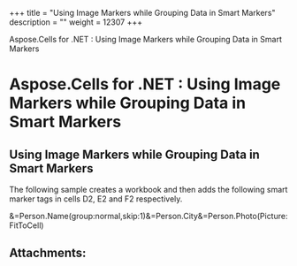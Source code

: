 +++
title = "Using Image Markers while Grouping Data in Smart Markers" 
description = "" 
weight = 12307 
+++

Aspose.Cells for .NET : Using Image Markers while Grouping Data in Smart Markers  

# Aspose.Cells for .NET : Using Image Markers while Grouping Data in Smart Markers


## Using Image Markers while Grouping Data in Smart Markers

The following sample creates a workbook and then adds the following smart marker tags in cells D2, E2 and F2 respectively.

&=Person.Name(group:normal,skip:1)&=Person.City&=Person.Photo(Picture:FitToCell)


## Attachments:


